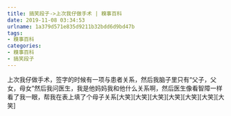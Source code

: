 ```yaml
---
title: 搞笑段子->上次我仔做手术 | 糗事百科
date: 2019-11-08 03:34:53
urlname: 1a379d571e835d9211b32bdd6d9bd47b
tags: 
- 糗事百科
categories:
- 糗事百科
- 搞笑段子
---
```

上次我仔做手术，签字的时候有一项与患者关系，然后我脑子里只有“父子，父女，母女”然后我问医生，我是他妈妈我和他什么关系啊，然后医生像看智障一样看了我一眼，帮我在表上填了个母子关系[大笑][大笑][大笑][大笑][大笑][大笑][大笑]


